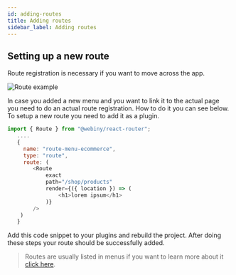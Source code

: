 ```yaml
---
id: adding-routes
title: Adding routes
sidebar_label: Adding routes
---
```


## Setting up a new route

Route registration is necessary if you want to move across the app.

![Route example](/img/webiny-apps/routes-registration/route-example.png)

In case you added a new menu and you want to link it to the actual page you need to do an actual route registration. How to do it you can see below.
To setup a new route you need to add it as a plugin. 

```javascript
import { Route } from "@webiny/react-router";
   ....
   {
     name: "route-menu-ecommerce",
     type: "route",
     route: (
        <Route
            exact
            path="/shop/products"
            render={({ location }) => (
                <h1>lorem ipsum</h1>
            )}
        />
    )
   }
```

Add this code snippet to your plugins and rebuild the project. After doing these steps your route should be successfully added.
> Routes are usually listed in menus if you want to learn more about it [click here](/docs/webiny-apps/routes-registration/add-routes).


